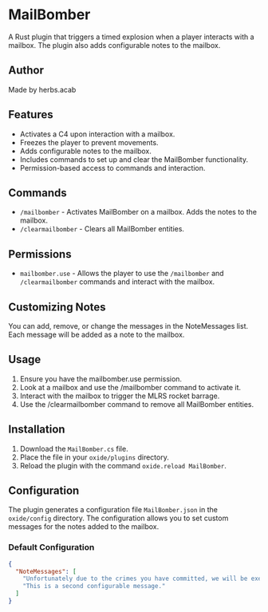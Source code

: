 # MailBomber

A Rust plugin that triggers a timed explosion when a player interacts with a mailbox. The plugin also adds configurable notes to the mailbox. 

## Author 

Made by herbs.acab

## Features

- Activates a C4 upon interaction with a mailbox.
- Freezes the player to prevent movements.
- Adds configurable notes to the mailbox.
- Includes commands to set up and clear the MailBomber functionality.
- Permission-based access to commands and interaction.

## Commands

- `/mailbomber` - Activates MailBomber on a mailbox. Adds the notes to the mailbox.
- `/clearmailbomber` - Clears all MailBomber entities.

## Permissions

- `mailbomber.use` - Allows the player to use the `/mailbomber` and `/clearmailbomber` commands and interact with the mailbox.

## Customizing Notes

You can add, remove, or change the messages in the NoteMessages list. Each message will be added as a note to the mailbox.

## Usage

  1. Ensure you have the mailbomber.use permission.
  2. Look at a mailbox and use the /mailbomber command to activate it.
  3. Interact with the mailbox to trigger the MLRS rocket barrage.
  4. Use the /clearmailbomber command to remove all MailBomber entities.

## Installation

1. Download the `MailBomber.cs` file.
2. Place the file in your `oxide/plugins` directory.
3. Reload the plugin with the command `oxide.reload MailBomber`.

## Configuration

The plugin generates a configuration file `MailBomber.json` in the `oxide/config` directory. The configuration allows you to set custom messages for the notes added to the mailbox.

### Default Configuration

```json
{
  "NoteMessages": [
    "Unfortunately due to the crimes you have committed, we will be executing you on the spot.",
    "This is a second configurable message."
  ]
}
